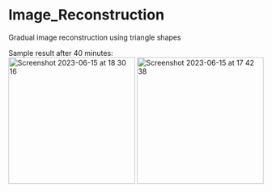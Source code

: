# Image_Reconstruction
Gradual image reconstruction using triangle shapes 

Sample result after 40 minutes:
<br>
<img width="250" alt="Screenshot 2023-06-15 at 18 30 16" src="https://github.com/Lethal-Tempo/Image_Reconstruction/assets/115934067/eeb25e2b-6ed6-4597-9f48-23ffb8a8530c">
<img width="250" alt="Screenshot 2023-06-15 at 17 42 38" src="https://github.com/Lethal-Tempo/Image_Reconstruction/assets/115934067/28e2d0c2-015a-4be0-8102-a3c1c8968031">
